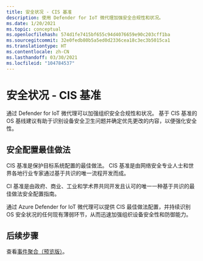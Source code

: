 ```yaml
---
title: 安全状况 - CIS 基准
description: 使用 Defender for IoT 微代理加强安全合规性和状况。
ms.date: 1/20/2021
ms.topic: conceptual
ms.openlocfilehash: 574d1fe7415bf655c94d4076659e90c203cff1ba
ms.sourcegitcommit: 32e0fedb80b5a5ed0d2336cea18c3ec3b5015ca1
ms.translationtype: HT
ms.contentlocale: zh-CN
ms.lasthandoff: 03/30/2021
ms.locfileid: "104784537"
---
```

# <a name="security-posture--cis-benchmark"></a>安全状况 - CIS 基准 

通过 Defender for IoT 微代理可以加强组织安全合规性和状况。 基于 CIS 基准的 OS 基线建议有助于识别设备安全卫生问题并确定优先更改的内容，以便强化安全性。  

## <a name="best-practices-for-secure-configuration"></a>安全配置最佳做法

CIS 基准是保护目标系统配置的最佳做法。 CIS 基准是由网络安全专业人士和世界各地行业专家通过基于共识的唯一流程开发而成。 

CI 基准是由政府、商业、工业和学术界共同开发且认可的唯一一种基于共识的最佳做法安全配置指南。

通过 Azure Defender for IoT 微代理可以提供 CIS 最佳做法配置，并持续识别 OS 安全状况的任何现有薄弱环节，从而迅速加强组织设备安全性和防御能力。

## <a name="next-steps"></a>后续步骤 

查看[事件聚合（预览版）](concept-event-aggregation.md)。

